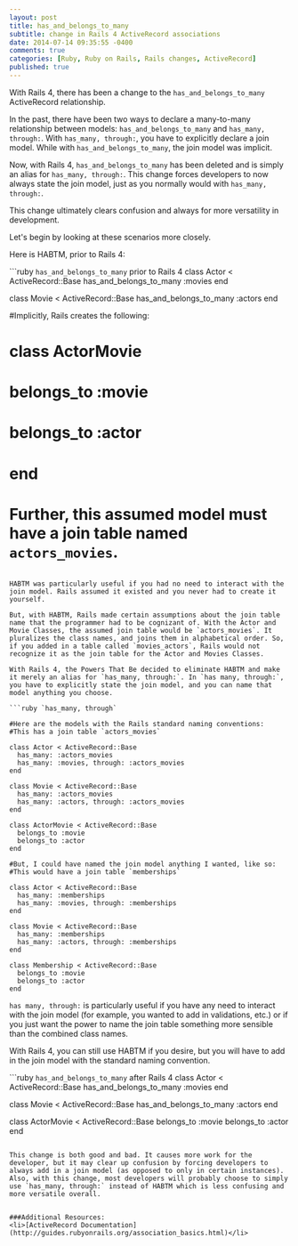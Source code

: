 ```yaml
---
layout: post
title: has_and_belongs_to_many 
subtitle: change in Rails 4 ActiveRecord associations
date: 2014-07-14 09:35:55 -0400
comments: true
categories: [Ruby, Ruby on Rails, Rails changes, ActiveRecord] 
published: true
---
```


With Rails 4, there has been a change to the `has_and_belongs_to_many` ActiveRecord relationship. 

In the past, there have been two ways to declare a many-to-many relationship between models: `has_and_belongs_to_many` and `has_many, through:`. With `has_many, through:`, you have to explicitly declare a join model. While with `has_and_belongs_to_many`, the join model was implicit.

Now, with Rails 4, `has_and_belongs_to_many` has been deleted and is simply an alias for `has_many, through:`. This change forces developers to now always state the join model, just as you normally would with `has_many, through:`.

This change ultimately clears confusion and always for more versatility in development. 

<!-- more -->

Let's begin by looking at these scenarios more closely.

Here is HABTM, prior to Rails 4:

```ruby `has_and_belongs_to_many` prior to Rails 4
class Actor < ActiveRecord::Base
  has_and_belongs_to_many :movies
end 

class Movie < ActiveRecord::Base
  has_and_belongs_to_many :actors
end

#Implicitly, Rails creates the following:
# class ActorMovie
#   belongs_to :movie
#   belongs_to :actor
# end 
# Further, this assumed model must have a join table named `actors_movies`.
```

HABTM was particularly useful if you had no need to interact with the join model. Rails assumed it existed and you never had to create it yourself. 

But, with HABTM, Rails made certain assumptions about the join table name that the programmer had to be cognizant of. With the Actor and Movie Classes, the assumed join table would be `actors_movies`. It pluralizes the class names, and joins them in alphabetical order. So, if you added in a table called `movies_actors`, Rails would not recognize it as the join table for the Actor and Movies Classes. 

With Rails 4, the Powers That Be decided to eliminate HABTM and make it merely an alias for `has_many, through:`. In `has many, through:`, you have to explicitly state the join model, and you can name that model anything you choose. 

```ruby `has_many, through`

#Here are the models with the Rails standard naming conventions:
#This has a join table `actors_movies`

class Actor < ActiveRecord::Base
  has_many: :actors_movies
  has_many: :movies, through: :actors_movies
end

class Movie < ActiveRecord::Base
  has_many: :actors_movies
  has_many: :actors, through: :actors_movies
end 

class ActorMovie < ActiveRecord::Base
  belongs_to :movie
  belongs_to :actor
end 

#But, I could have named the join model anything I wanted, like so:
#This would have a join table `memberships`

class Actor < ActiveRecord::Base
  has_many: :memberships
  has_many: :movies, through: :memberships
end

class Movie < ActiveRecord::Base
  has_many: :memberships
  has_many: :actors, through: :memberships
end 

class Membership < ActiveRecord::Base
  belongs_to :movie
  belongs_to :actor
end 
```

`has many, through:` is particularly useful if you have any need to interact with the join model (for example, you wanted to add in validations, etc.) or if you just want the power to name the join table something more sensible than the combined class names. 

With Rails 4, you can still use HABTM if you desire, but you will have to add in the join model with the standard naming convention.

```ruby `has_and_belongs_to_many` after Rails 4
class Actor < ActiveRecord::Base
  has_and_belongs_to_many :movies
end 

class Movie < ActiveRecord::Base
  has_and_belongs_to_many :actors
end

class ActorMovie < ActiveRecord::Base
  belongs_to :movie
  belongs_to :actor
end 
```

This change is both good and bad. It causes more work for the developer, but it may clear up confusion by forcing developers to always add in a join model (as opposed to only in certain instances). Also, with this change, most developers will probably choose to simply use `has_many, through:` instead of HABTM which is less confusing and more versatile overall. 


###Additional Resources:
<li>[ActiveRecord Documentation](http://guides.rubyonrails.org/association_basics.html)</li>


